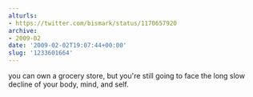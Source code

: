 ```yaml
---
alturls:
- https://twitter.com/bismark/status/1170657920
archive:
- 2009-02
date: '2009-02-02T19:07:44+00:00'
slug: '1233601664'
---
```


you can own a grocery store, but you're still going to face the long slow decline of your body, mind, and self.

